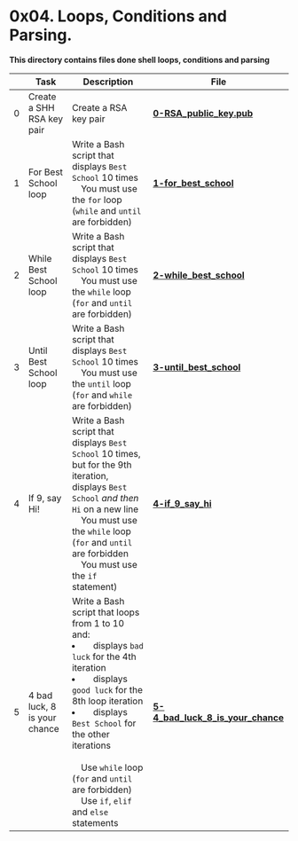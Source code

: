 # 0x04. Loops, Conditions and Parsing.

**This directory contains files done shell loops, conditions and parsing**

| | **Task** | **Description** | **File** |
| --- | --- | --- | --- |
| 0 | Create a SHH RSA key pair | Create a RSA key pair | **[0-RSA_public_key.pub](0-RSA_public_key.pub)** |
| 1 | For Best School loop | Write a Bash script that displays `Best School` 10 times<br>&emsp;You must use the `for` loop (`while` and `until` are forbidden) | **[1-for_best_school](1-for_best_school)** |
| 2 | While Best School loop | Write a Bash script that displays `Best School` 10 times<br>&emsp;You must use the `while` loop (`for` and `until` are forbidden) | **[2-while_best_school](2-while_best_school)** |
| 3 | Until Best School loop | Write a Bash script that displays `Best School` 10 times<br>&emsp;You must use the `until` loop (`for` and `while` are forbidden) | **[3-until_best_school](3-until_best_school)** |
| 4 | If 9, say Hi! | Write a Bash script that displays `Best School` 10 times, but for the 9th iteration, displays `Best School` _and then_ `Hi` on a new line<br>&emsp;You must use the `while` loop (`for` and `until` are forbidden<br>&emsp;You must use the `if` statement) | **[4-if_9_say_hi](4-if_9_say_hi)** |
| 5 | 4 bad luck, 8 is your chance | Write a Bash script that loops from 1 to 10 and:<br><li>&emsp;displays `bad luck` for the 4th iteration</li><li>&emsp;displays `good luck` for the 8th loop iteration</li><li>&emsp;displays `Best School` for the other iterations</li><br>&emsp;Use `while` loop (`for` and `until` are forbidden)<br>&emsp;Use `if`, `elif` and `else` statements | **[5-4_bad_luck_8_is_your_chance](5-4_bad_luck_8_is_your_chance)** |


